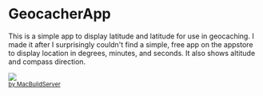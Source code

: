 GeocacherApp
============

This is a simple app to display latitude and latitude for use in geocaching. I made it after I surprisingly couldn't find a simple, free app on the appstore to display location in degrees, minutes, and seconds. It also shows altitude and compass direction.

<!-- MacBuildServer Install Button -->
<div class="macbuildserver-block">
    <a class="macbuildserver-button" href="http://macbuildserver.com/project/github/build/?xcode_project=GeocacherApp.xcodeproj&amp;target=GeocacherApp&amp;repo_url=git%3A%2F%2Fgithub.com%2Fthomasfinch%2FGeocacherApp.git&amp;build_conf=Release" target="_blank"><img src="http://com.macbuildserver.github.s3-website-us-east-1.amazonaws.com/button_up.png"/></a><br/><sup><a href="http://macbuildserver.com/github/opensource/" target="_blank">by MacBuildServer</a></sup>
</div>
<!-- MacBuildServer Install Button -->
